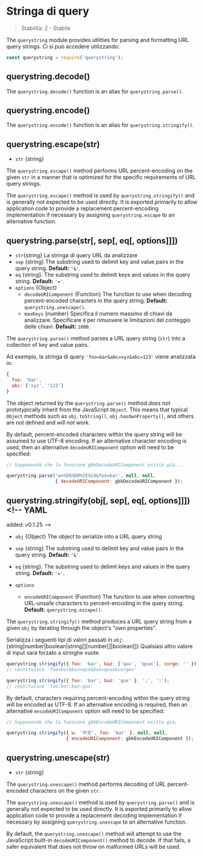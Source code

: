 # Stringa di query

<!--introduced_in=v0.10.0-->

> Stabilità: 2 - Stabile

<!--name=querystring-->

The `querystring` module provides utilities for parsing and formatting URL query strings. Ci si può accedere utilizzando:

```js
const querystring = require('querystring');
```

## querystring.decode()

<!-- YAML
added: v0.1.99
-->

The `querystring.decode()` function is an alias for `querystring.parse()`.

## querystring.encode()

<!-- YAML
added: v0.1.99
-->

The `querystring.encode()` function is an alias for `querystring.stringify()`.

## querystring.escape(str)

<!-- YAML
added: v0.1.25
-->

* `str` {string}

The `querystring.escape()` method performs URL percent-encoding on the given `str` in a manner that is optimized for the specific requirements of URL query strings.

The `querystring.escape()` method is used by `querystring.stringify()` and is generally not expected to be used directly. It is exported primarily to allow application code to provide a replacement percent-encoding implementation if necessary by assigning `querystring.escape` to an alternative function.

## querystring.parse(str[, sep[, eq[, options]]])

<!-- YAML
added: v0.1.25
changes:

  - version: v8.0.0
    pr-url: https://github.com/nodejs/node/pull/10967
    description: Multiple empty entries are now parsed correctly (e.g. `&=&=`).
  - version: v6.0.0
    pr-url: https://github.com/nodejs/node/pull/6055
    description: The returned object no longer inherits from `Object.prototype`.
  - version: v6.0.0, v4.2.4
    pr-url: https://github.com/nodejs/node/pull/3807
    description: The `eq` parameter may now have a length of more than `1`.
-->

* `str`{string} La stringa di query URL da analizzare
* `sep` {string} The substring used to delimit key and value pairs in the query string. **Default:** `'&'`.
* `eq` {string}. The substring used to delimit keys and values in the query string. **Default:** `'='`.
* `options` {Object} 
  * `decodeURIComponent` {Function} The function to use when decoding percent-encoded characters in the query string. **Default:** `querystring.unescape()`.
  * `maxKeys` {number} Specifica il numero massimo di chiavi da analizzare. Specificare `0` per rimuovere le limitazioni del conteggio delle chiavi. **Default:** `1000`.

The `querystring.parse()` method parses a URL query string (`str`) into a collection of key and value pairs.

Ad esempio, la stringa di query `'foo=bar&abc=xyz&abc=123'` viene analizzata in:

```js
{
  foo: 'bar',
  abc: ['xyz', '123']
}
```

The object returned by the `querystring.parse()` method *does not* prototypically inherit from the JavaScript `Object`. This means that typical `Object` methods such as `obj.toString()`, `obj.hasOwnProperty()`, and others are not defined and *will not work*.

By default, percent-encoded characters within the query string will be assumed to use UTF-8 encoding. If an alternative character encoding is used, then an alternative `decodeURIComponent` option will need to be specified:

```js
// Supponendo che la funzione gbkDecodeURIComponent esista già...

querystring.parse('w=%D6%D0%CE%C4&foo=bar', null, null,
                  { decodeURIComponent: gbkDecodeURIComponent });
```

## querystring.stringify(obj[, sep[, eq[, options]]])<!-- YAML
added: v0.1.25
-->

* `obj` {Object} The object to serialize into a URL query string

* `sep` {string} The substring used to delimit key and value pairs in the query string. **Default:** `'&'`.

* `eq` {string}. The substring used to delimit keys and values in the query string. **Default:** `'='`.
* `options` 
  * `encodeURIComponent` {Function} The function to use when converting URL-unsafe characters to percent-encoding in the query string. **Default:** `querystring.escape()`.

The `querystring.stringify()` method produces a URL query string from a given `obj` by iterating through the object's "own properties".

Serializza i seguenti tipi di valori passati in `obj`: {string|number|boolean|string[]|number[]|boolean[]} Qualsiasi altro valore di input sarà forzato a stringhe vuote.

```js
querystring.stringify({ foo: 'bar', baz: ['qux', 'quux'], corge: '' });
// restituisce 'foo=bar&baz=qux&baz=quux&corge='

querystring.stringify({ foo: 'bar', baz: 'qux' }, ';', ':');
// restituisce 'foo:bar;baz:qux'
```

By default, characters requiring percent-encoding within the query string will be encoded as UTF-8. If an alternative encoding is required, then an alternative `encodeURIComponent` option will need to be specified:

```js
// Supponendo che la funzione gbkEncodeURIComponent esista già,

querystring.stringify({ w: '中文', foo: 'bar' }, null, null,
                      { encodeURIComponent: gbkEncodeURIComponent });
```

## querystring.unescape(str)

<!-- YAML
added: v0.1.25
-->

* `str` {string}

The `querystring.unescape()` method performs decoding of URL percent-encoded characters on the given `str`.

The `querystring.unescape()` method is used by `querystring.parse()` and is generally not expected to be used directly. It is exported primarily to allow application code to provide a replacement decoding implementation if necessary by assigning `querystring.unescape` to an alternative function.

By default, the `querystring.unescape()` method will attempt to use the JavaScript built-in `decodeURIComponent()` method to decode. If that fails, a safer equivalent that does not throw on malformed URLs will be used.